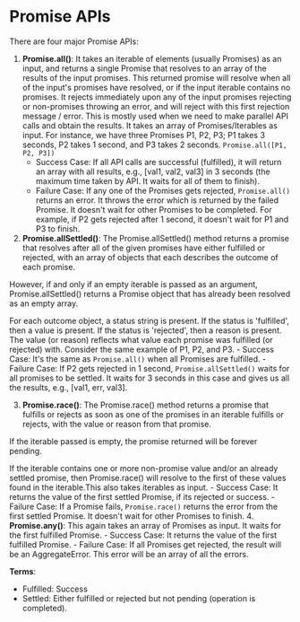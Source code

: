 # Promise APIs

There are four major Promise APIs:

1. **Promise.all()**: It  takes an iterable of elements (usually Promises) as an input, and returns a single Promise that resolves to an array of the results of the input promises. This returned promise will resolve when all of the input's             promises have resolved, or if the input iterable contains no promises. It rejects immediately upon any of the input promises rejecting or non-promises throwing an error, and will reject with this first rejection message / error. This is mostly used when we need to make parallel API calls and obtain the results. It takes an array of Promises/Iterables as input. For instance, we have three Promises      P1, P2, P3; P1 takes 3 seconds, P2 takes 1 second, and P3 takes 2 seconds. `Promise.all([P1, P2, P3])`
    - Success Case: If all API calls are successful (fulfilled), it will return an array with all results, e.g., [val1, val2, val3] in 3 seconds (the maximum time taken by API. It waits for all of them to finish).
    - Failure Case: If any one of the Promises gets rejected, `Promise.all()` returns an error. It throws the error which is returned by the failed Promise. It doesn't wait for other Promises to be completed. For example, if P2 gets rejected after 1 second, it doesn't wait for P1 and P3 to finish.
2. **Promise.allSettled()**: The Promise.allSettled() method returns a promise that resolves after all of the given   promises have either fulfilled or rejected, with an array of objects that each describes the outcome of each promise.

However, if and only if an empty iterable is passed as an argument, Promise.allSettled() returns a Promise object that has already been resolved as an empty array.

For each outcome object, a status string is present. If the status is 'fulfilled', then a value is present. If the status is 'rejected', then a reason is present. The value (or reason) reflects what value each promise was fulfilled (or rejected) with.
    Consider the same example of P1, P2, and P3.
    - Success Case: It's the same as `Promise.all()` when all Promises are fulfilled.
    - Failure Case: If P2 gets rejected in 1 second, `Promise.allSettled()` waits for all promises to be settled. It waits for 3 seconds in this case and gives us all the results, e.g., [val1, err, val3].
    
3. **Promise.race()**: The Promise.race() method returns a promise that fulfills or rejects as soon as one of the promises in an iterable fulfills or rejects, with the value or reason from that promise.

If the iterable passed is empty, the promise returned will be forever pending.

If the iterable contains one or more non-promise value and/or an already settled promise, then Promise.race() will resolve to the first of these values found in the iterable.This also takes iterables as input.
    - Success Case: It returns the value of the first settled Promise, if its rejected or success.
    - Failure Case: If a Promise fails, `Promise.race()` returns the error from the first settled Promise. It doesn't wait for other Promises to finish.
4. **Promise.any()**: This again takes an array of Promises as input. It waits for the first fulfilled Promise.
    - Success Case: It returns the value of the first fulfilled Promise.
    - Failure Case: If all Promises get rejected, the result will be an AggregateError. This error will be an array of all the errors.

**Terms**:

- Fulfilled: Success
- Settled: Either fulfilled or rejected but not pending (operation is completed).
